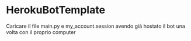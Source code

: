 # HerokuBotTemplate

Caricare il file main.py e my_account.session avendo già hostato il bot una volta con il proprio computer
